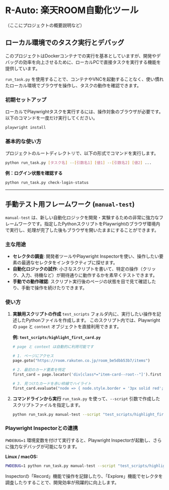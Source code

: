 # R-Auto: 楽天ROOM自動化ツール

（ここにプロジェクトの概要説明など）

## ローカル環境でのタスク実行とデバッグ

このプロジェクトはDockerコンテナでの実行を基本としていますが、開発やデバッグの効率を向上させるために、ローカルPCで直接タスクを実行する機能を提供しています。

`run_task.py` を使用することで、コンテナやVNCを起動することなく、使い慣れたローカル環境でブラウザを操作し、タスクの動作を確認できます。

### 初期セットアップ

ローカルでPlaywrightタスクを実行するには、操作対象のブラウザが必要です。以下のコマンドを一度だけ実行してください。

```bash
playwright install
```

### 基本的な使い方

プロジェクトのルートディレクトリで、以下の形式でコマンドを実行します。

```bash
python run_task.py [タスク名] --[引数名1] [値1] --[引数名2] [値2] ...
```

**例：ログイン状態を確認する**
```bash
python run_task.py check-login-status
```

---

## 手動テスト用フレームワーク (`manual-test`)

`manual-test` は、新しい自動化ロジックを開発・実験するための非常に強力なフレームワークです。指定したPythonスクリプトをPlaywrightのブラウザ環境内で実行し、処理が完了した後もブラウザを開いたままにすることができます。

### 主な用途

- **セレクタの調査**: 開発者ツールやPlaywright Inspectorを使い、操作したい要素の最適なセレクタをインタラクティブに探せます。
- **自動化ロジックの試作**: 小さなスクリプトを書いて、特定の操作（クリック、入力、待機など）が期待通りに動作するかを素早くテストできます。
- **手動での動作確認**: スクリプト実行後のページの状態を目で見て確認したり、手動で操作を続けたりできます。

### 使い方

1.  **実験用スクリプトの作成**
    `test_scripts` フォルダ内に、実行したい操作を記述したPythonファイルを作成します。
    このスクリプト内では、Playwrightの `page` と `context` オブジェクトを直接利用できます。

    **例: `test_scripts/highlight_first_card.py`**
    ```python
    # page と context は自動的に利用可能です

    # 1. ページにアクセス
    page.goto("https://room.rakuten.co.jp/room_be5dbb53b7/items")

    # 2. 最初のカード要素を特定
    first_card = page.locator('div[class*="item-card--root--"]').first

    # 3. 見つけたカードを赤い枠線でハイライト
    first_card.evaluate("node => { node.style.border = '3px solid red'; }")
    ```

2.  **コマンドラインから実行**
    `run_task.py` を使って、`--script` 引数で作成したスクリプトファイルを指定します。

    ```bash
    python run_task.py manual-test --script "test_scripts/highlight_first_card.py"
    ```

### Playwright Inspectorとの連携

`PWDEBUG=1` 環境変数を付けて実行すると、Playwright Inspectorが起動し、さらに強力なデバッグが可能になります。

**Linux / macOS:**
```bash
PWDEBUG=1 python run_task.py manual-test --script "test_scripts/highlight_first_card.py"
```

Inspectorの「Record」機能で操作を記録したり、「Explore」機能でセレクタを調査したりすることで、開発効率が飛躍的に向上します。